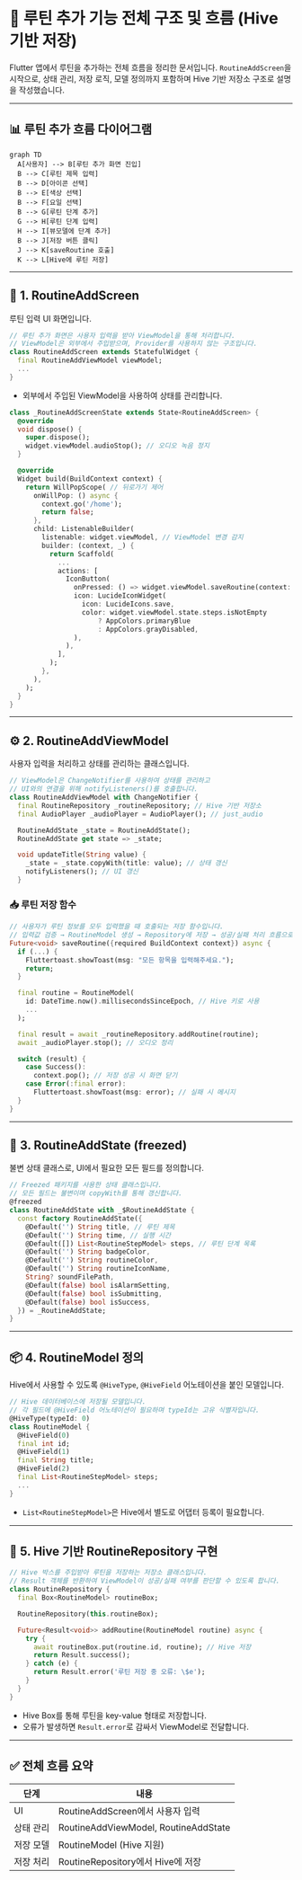 
# 🧠 루틴 추가 기능 전체 구조 및 흐름 (Hive 기반 저장)

Flutter 앱에서 루틴을 추가하는 전체 흐름을 정리한 문서입니다. `RoutineAddScreen`을 시작으로, 상태 관리, 저장 로직, 모델 정의까지 포함하며 Hive 기반 저장소 구조로 설명을 작성했습니다.

---

## 📊 루틴 추가 흐름 다이어그램

```mermaid
graph TD
  A[사용자] --> B[루틴 추가 화면 진입]
  B --> C[루틴 제목 입력]
  B --> D[아이콘 선택]
  B --> E[색상 선택]
  B --> F[요일 선택]
  B --> G[루틴 단계 추가]
  G --> H[루틴 단계 입력]
  H --> I[뷰모델에 단계 추가]
  B --> J[저장 버튼 클릭]
  J --> K[saveRoutine 호출]
  K --> L[Hive에 루틴 저장]
```

---

## 📱 1. RoutineAddScreen

루틴 입력 UI 화면입니다.

```dart
// 루틴 추가 화면은 사용자 입력을 받아 ViewModel을 통해 처리합니다.
// ViewModel은 외부에서 주입받으며, Provider를 사용하지 않는 구조입니다.
class RoutineAddScreen extends StatefulWidget {
  final RoutineAddViewModel viewModel;
  ...
}
```
- 외부에서 주입된 ViewModel을 사용하여 상태를 관리합니다.

```dart
class _RoutineAddScreenState extends State<RoutineAddScreen> {
  @override
  void dispose() {
    super.dispose();
    widget.viewModel.audioStop(); // 오디오 녹음 정지
  }

  @override
  Widget build(BuildContext context) {
    return WillPopScope( // 뒤로가기 제어
      onWillPop: () async {
        context.go('/home');
        return false;
      },
      child: ListenableBuilder(
        listenable: widget.viewModel, // ViewModel 변경 감지
        builder: (context, _) {
          return Scaffold(
            ...
            actions: [
              IconButton(
                onPressed: () => widget.viewModel.saveRoutine(context: context), // 저장 버튼
                icon: LucideIconWidget(
                  icon: LucideIcons.save,
                  color: widget.viewModel.state.steps.isNotEmpty
                      ? AppColors.primaryBlue
                      : AppColors.grayDisabled,
                ),
              ),
            ],
          );
        },
      ),
    );
  }
}
```

---

## ⚙️ 2. RoutineAddViewModel

사용자 입력을 처리하고 상태를 관리하는 클래스입니다.

```dart
// ViewModel은 ChangeNotifier를 사용하여 상태를 관리하고
// UI와의 연결을 위해 notifyListeners()를 호출합니다.
class RoutineAddViewModel with ChangeNotifier {
  final RoutineRepository _routineRepository; // Hive 기반 저장소
  final AudioPlayer _audioPlayer = AudioPlayer(); // just_audio

  RoutineAddState _state = RoutineAddState();
  RoutineAddState get state => _state;

  void updateTitle(String value) {
    _state = _state.copyWith(title: value); // 상태 갱신
    notifyListeners(); // UI 갱신
  }
```

### 📥 루틴 저장 함수

```dart
// 사용자가 루틴 정보를 모두 입력했을 때 호출되는 저장 함수입니다.
// 입력값 검증 → RoutineModel 생성 → Repository에 저장 → 성공/실패 처리 흐름으로 구성됩니다.
Future<void> saveRoutine({required BuildContext context}) async {
  if (...) {
    Fluttertoast.showToast(msg: "모든 항목을 입력해주세요.");
    return;
  }

  final routine = RoutineModel(
    id: DateTime.now().millisecondsSinceEpoch, // Hive 키로 사용
    ...
  );

  final result = await _routineRepository.addRoutine(routine);
  await _audioPlayer.stop(); // 오디오 정리

  switch (result) {
    case Success():
      context.pop(); // 저장 성공 시 화면 닫기
    case Error(:final error):
      Fluttertoast.showToast(msg: error); // 실패 시 메시지
  }
}
```

---

## 🧠 3. RoutineAddState (freezed)

불변 상태 클래스로, UI에서 필요한 모든 필드를 정의합니다.

```dart
// Freezed 패키지를 사용한 상태 클래스입니다.
// 모든 필드는 불변이며 copyWith를 통해 갱신합니다.
@freezed
class RoutineAddState with _$RoutineAddState {
  const factory RoutineAddState({
    @Default('') String title, // 루틴 제목
    @Default('') String time, // 실행 시간
    @Default([]) List<RoutineStepModel> steps, // 루틴 단계 목록
    @Default('') String badgeColor,
    @Default('') String routineColor,
    @Default('') String routineIconName,
    String? soundFilePath,
    @Default(false) bool isAlarmSetting,
    @Default(false) bool isSubmitting,
    @Default(false) bool isSuccess,
  }) = _RoutineAddState;
}
```

---

## 📦 4. RoutineModel 정의

Hive에서 사용할 수 있도록 `@HiveType`, `@HiveField` 어노테이션을 붙인 모델입니다.

```dart
// Hive 데이터베이스에 저장될 모델입니다.
// 각 필드에 @HiveField 어노테이션이 필요하며 typeId는 고유 식별자입니다.
@HiveType(typeId: 0)
class RoutineModel {
  @HiveField(0)
  final int id;
  @HiveField(1)
  final String title;
  @HiveField(2)
  final List<RoutineStepModel> steps;
  ...
}
```

- `List<RoutineStepModel>`은 Hive에서 별도로 어댑터 등록이 필요합니다.

---

## 💾 5. Hive 기반 RoutineRepository 구현

```dart
// Hive 박스를 주입받아 루틴을 저장하는 저장소 클래스입니다.
// Result 객체를 반환하여 ViewModel이 성공/실패 여부를 판단할 수 있도록 합니다.
class RoutineRepository {
  final Box<RoutineModel> routineBox;

  RoutineRepository(this.routineBox);

  Future<Result<void>> addRoutine(RoutineModel routine) async {
    try {
      await routineBox.put(routine.id, routine); // Hive 저장
      return Result.success();
    } catch (e) {
      return Result.error('루틴 저장 중 오류: \$e');
    }
  }
}
```

- Hive Box를 통해 루틴을 key-value 형태로 저장합니다.
- 오류가 발생하면 `Result.error`로 감싸서 ViewModel로 전달합니다.

---

## ✅ 전체 흐름 요약

| 단계 | 내용 |
|------|------|
| UI | RoutineAddScreen에서 사용자 입력 |
| 상태 관리 | RoutineAddViewModel, RoutineAddState |
| 저장 모델 | RoutineModel (Hive 지원) |
| 저장 처리 | RoutineRepository에서 Hive에 저장 |
